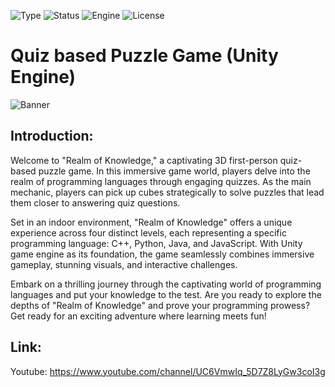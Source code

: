 ![Type](https://badgen.net/badge/Type/OpenSource/yellow)
![Status](https://badgen.net/badge/Status/Pre-release/orange?icon=github)
![Engine](https://badgen.net/badge/Engine/Unity/blue)
![License](https://badgen.net/badge/license/MIT/green)

# **Quiz based Puzzle Game (Unity Engine)**
![Banner](https://user-images.githubusercontent.com/101796812/254477980-6a75f821-3def-4b2a-84e5-c30855070f72.png)

## **Introduction:**
Welcome to "Realm of Knowledge," a captivating 3D first-person quiz-based puzzle game. In this immersive game world, players delve into the realm of programming languages through engaging quizzes. As the main mechanic, players can pick up cubes strategically to solve puzzles that lead them closer to answering quiz questions.

Set in an indoor environment, "Realm of Knowledge" offers a unique experience across four distinct levels, each representing a specific programming language: C++, Python, Java, and JavaScript. With Unity game engine as its foundation, the game seamlessly combines immersive gameplay, stunning visuals, and interactive challenges.

Embark on a thrilling journey through the captivating world of programming languages and put your knowledge to the test. Are you ready to explore the depths of "Realm of Knowledge" and prove your programming prowess? Get ready for an exciting adventure where learning meets fun!

## **Link:**
Youtube: https://www.youtube.com/channel/UC6VmwIq_5D7Z8LyGw3coI3g
